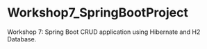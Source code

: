 # Workshop7_SpringBootProject
Workshop 7: Spring Boot CRUD application using Hibernate and H2 Database.
